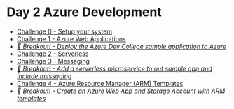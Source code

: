# Day 2 Azure Development

- [Challenge 0 - Setup your system](challenges/challenge-0.md)
- [Challenge 1 - Azure Web Applications](challenges/challenge-1.md)
- *[:small_orange_diamond: Breakout! - Deploy the Azure Dev College sample application to Azure](challenges/challenge-bo-1.md)*
- [Challenge 2 - Serverless](challenges/challenge-2.md)
- [Challenge 3 - Messaging](challenges/challenge-3.md)
- *[:small_orange_diamond: Breakout! - Add a serverless microservice to out sample app and include messaging](challenges/challenge-bo-2.md)*
- [Challenge 4 - Azure Resource Manager (ARM) Templates](challenges/challenge-4.md)
- *[:small_orange_diamond: Breakout! - Create an Azure Web App and Storage Account with ARM templates](challenges/challenge-bo-2.md)*
